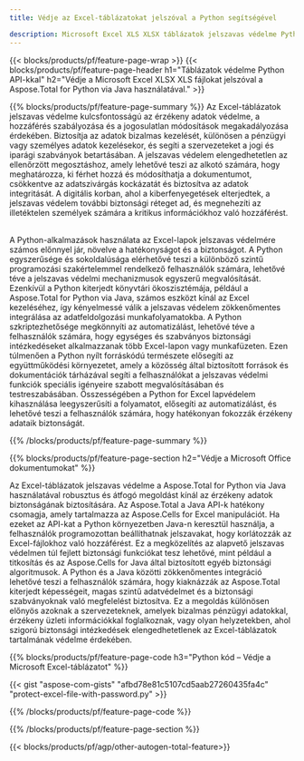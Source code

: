 ```yaml
---
title: Védje az Excel-táblázatokat jelszóval a Python segítségével 

description: Microsoft Excel XLS XLSX táblázatok jelszavas védelme Python alkalmazáson keresztül. Alkalmazza a jelszót könnyedén.
---
```


{{< blocks/products/pf/feature-page-wrap >}}
{{< blocks/products/pf/feature-page-header h1="Táblázatok védelme Python API-kkal" h2="Védje a Microsoft Excel XLSX XLS fájlokat jelszóval a Aspose.Total for Python via Java használatával." >}}

{{% blocks/products/pf/feature-page-summary %}}
Az Excel-táblázatok jelszavas védelme kulcsfontosságú az érzékeny adatok védelme, a hozzáférés szabályozása és a jogosulatlan módosítások megakadályozása érdekében. Biztosítja az adatok bizalmas kezelését, különösen a pénzügyi vagy személyes adatok kezelésekor, és segíti a szervezeteket a jogi és iparági szabványok betartásában. A jelszavas védelem elengedhetetlen az ellenőrzött megosztáshoz, amely lehetővé teszi az alkotó számára, hogy meghatározza, ki férhet hozzá és módosíthatja a dokumentumot, csökkentve az adatszivárgás kockázatát és biztosítva az adatok integritását. A digitális korban, ahol a kiberfenyegetések elterjedtek, a jelszavas védelem további biztonsági réteget ad, és megnehezíti az illetéktelen személyek számára a kritikus információkhoz való hozzáférést. <br /><br />

A Python-alkalmazások használata az Excel-lapok jelszavas védelmére számos előnnyel jár, növelve a hatékonyságot és a biztonságot. A Python egyszerűsége és sokoldalúsága elérhetővé teszi a különböző szintű programozási szakértelemmel rendelkező felhasználók számára, lehetővé téve a jelszavas védelmi mechanizmusok egyszerű megvalósítását. Ezenkívül a Python kiterjedt könyvtári ökoszisztémája, például a Aspose.Total for Python via Java, számos eszközt kínál az Excel kezeléséhez, így kényelmessé válik a jelszavas védelem zökkenőmentes integrálása az adatfeldolgozási munkafolyamatokba. A Python szkriptezhetősége megkönnyíti az automatizálást, lehetővé téve a felhasználók számára, hogy egységes és szabványos biztonsági intézkedéseket alkalmazzanak több Excel-lapon vagy munkafüzeten. Ezen túlmenően a Python nyílt forráskódú természete elősegíti az együttműködési környezetet, amely a közösség által biztosított források és dokumentációk tárházával segíti a felhasználókat a jelszavas védelmi funkciók speciális igényeire szabott megvalósításában és testreszabásában. Összességében a Python for Excel lapvédelem kihasználása leegyszerűsíti a folyamatot, elősegíti az automatizálást, és lehetővé teszi a felhasználók számára, hogy hatékonyan fokozzák érzékeny adataik biztonságát.

{{% /blocks/products/pf/feature-page-summary  %}}



{{% blocks/products/pf/feature-page-section  h2="Védje a Microsoft Office dokumentumokat" %}}

Az Excel-táblázatok jelszavas védelme a Aspose.Total for Python via Java használatával robusztus és átfogó megoldást kínál az érzékeny adatok biztonságának biztosítására. Az Aspose.Total a Java API-k hatékony csomagja, amely tartalmazza az Aspose.Cells for Excel manipulációt. Ha ezeket az API-kat a Python környezetben Java-n keresztül használja, a felhasználók programozottan beállíthatnak jelszavakat, hogy korlátozzák az Excel-fájlokhoz való hozzáférést. Ez a megközelítés az alapvető jelszavas védelmen túl fejlett biztonsági funkciókat tesz lehetővé, mint például a titkosítás és az Aspose.Cells for Java által biztosított egyéb biztonsági algoritmusok. A Python és a Java közötti zökkenőmentes integráció lehetővé teszi a felhasználók számára, hogy kiaknázzák az Aspose.Total kiterjedt képességeit, magas szintű adatvédelmet és a biztonsági szabványoknak való megfelelést biztosítva. Ez a megoldás különösen előnyös azoknak a szervezeteknek, amelyek bizalmas pénzügyi adatokkal, érzékeny üzleti információkkal foglalkoznak, vagy olyan helyzetekben, ahol szigorú biztonsági intézkedések elengedhetetlenek az Excel-táblázatok tartalmának védelme érdekében.

{{% blocks/products/pf/feature-page-code h3="Python kód – Védje a Microsoft Excel-táblázatot" %}}

{{< gist "aspose-com-gists" "afbd78e81c5107cd5aab27260435fa4c" "protect-excel-file-with-password.py" >}}

{{% /blocks/products/pf/feature-page-code  %}}

{{% /blocks/products/pf/feature-page-section %}}

{{< blocks/products/pf/agp/other-autogen-total-feature>}}